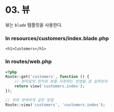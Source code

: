 # 03. 뷰

뷰는 `blade` 템플릿을 사용한다.

### In resources/customers/index.blade.php

```blade
<h1>Customers</h1>
```

### In routes/web.php

```php
<?php
Route::get('customers', function () {
    // 뷰파일의 위치와 뷰를 지정하는 방법을 잘 살펴보자
    return view('customers.index');
});

// 위와 완벽하게 같은 방법
Route::view('customers', 'customers.index');
```